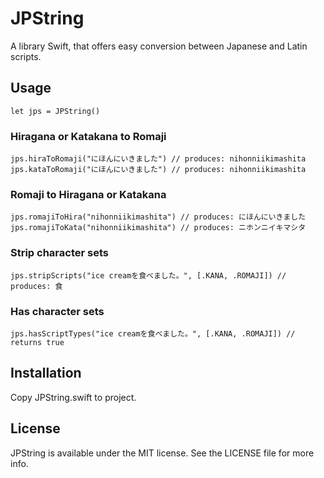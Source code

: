 # JPString

A library Swift, that offers easy conversion between Japanese and Latin scripts. 

## Usage
```
let jps = JPString()
```

### Hiragana or Katakana to Romaji
```
jps.hiraToRomaji("にほんにいきました") // produces: nihonniikimashita
jps.kataToRomaji("にほんにいきました") // produces: nihonniikimashita
```

### Romaji to Hiragana or Katakana
```
jps.romajiToHira("nihonniikimashita") // produces: にほんにいきました
jps.romajiToKata("nihonniikimashita") // produces: ニホンニイキマシタ
```

### Strip character sets
```
jps.stripScripts("ice creamを食べました。", [.KANA, .ROMAJI]) // produces: 食
```

### Has character sets
```
jps.hasScriptTypes("ice creamを食べました。", [.KANA, .ROMAJI]) // returns true
```

## Installation
Copy JPString.swift to project.

## License

JPString is available under the MIT license. See the LICENSE file for more info.
